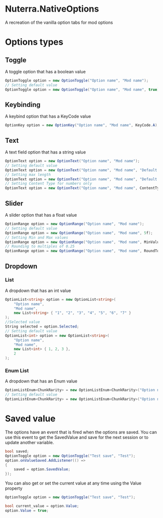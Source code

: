 # Nuterra.NativeOptions
A recreation of the vanilla option tabs for mod options

# Options types
## Toggle
A toggle option that has a boolean value
```csharp
OptionToggle option = new OptionToggle("Option name", "Mod name");
// Setting default value
OptionToggle option = new OptionToggle("Option name", "Mod name", true);
```

## Keybinding
A keybind option that has a KeyCode value
```csharp
OptionKey option = new OptionKey("Option name", "Mod name", KeyCode.A);
```

## Text
A text field option that has a string value
```csharp
OptionText option = new OptionText("Option name", "Mod name");
// Setting default value
OptionText option = new OptionText("Option name", "Mod name", "Default Value");
// Setting max length
OptionText option = new OptionText("Option name", "Mod name", "Default Value", 12);
// Setting Content Type for numbers only
OptionText option = new OptionText("Option name", "Mod name", ContentType: InputField.ContentType.DecimalNumber);
```

## Slider
A slider option that has a float value
```csharp
OptionRange option = new OptionRange("Option name", "Mod name");
// Setting default value
OptionRange option = new OptionRange("Option name", "Mod name", 5f);
// Setting Min and Max values
OptionRange option = new OptionRange("Option name", "Mod name", MinValue: 5f, MaxValue: 10f);
// Rounding to multiples of 0.25
OptionRange option = new OptionRange("Option name", "Mod name", RoundTo: 0.25f);
```

## Dropdown
### List
A dropdown that has an int value
```csharp
OptionList<string> option = new OptionList<string>(
	"Option name",
	"Mod name",
	new List<string> { "1", "2", "3", "4", "5", "6", "7" }
);
//Selected value
String selected = option.Selected;
// Setting default value
OptionList<int> option = new OptionList<string>(
	"Option name",
	"Mod name",
	new List<int> { 1, 2, 3 },
	2
);
```
### Enum List
A dropdown that has an Enum value
```csharp
OptionListEnum<ChunkRarity> = new OptionListEnum<ChunkRarity>("Option name", "Mod name");
// Setting default value
OptionListEnum<ChunkRarity> = new OptionListEnum<ChunkRarity>("Option name", "Mod name", ChunkRarity.Common);
```

# Saved value
The options have an event that is fired when the options are saved.
You can use this event to get the SavedValue and save for the next session or to update another variable.
```csharp
bool saved;
OptionToggle option = new OptionToggle("Test save", "Test");
option.onValueSaved.AddListener(() =>
{
	saved = option.SavedValue;
});
```

You can also get or set the current value at any time using the Value property
```csharp
OptionToggle option = new OptionToggle("Test save", "Test");

bool current_value = option.Value;
option.Value = true;
```
